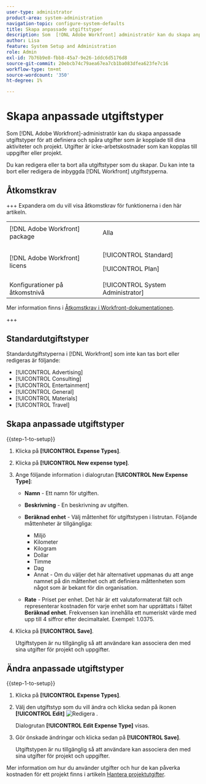 ```yaml
---
user-type: administrator
product-area: system-administration
navigation-topic: configure-system-defaults
title: Skapa anpassade utgiftstyper
description: Som  [!DNL Adobe Workfront] administratör kan du skapa anpassade utgiftstyper för att definiera och spåra utgifter som är kopplade till dina aktiviteter och projekt. Utgifter är icke-arbetskostnader som kan kopplas till uppgifter eller projekt.
author: Lisa
feature: System Setup and Administration
role: Admin
exl-id: 7b76b9e8-fbb8-45a7-9e26-1ddc6d5176d8
source-git-commit: 20ebcb74c79aea67ea7cb1ba083dfea623fe7c16
workflow-type: tm+mt
source-wordcount: '350'
ht-degree: 1%

---
```


# Skapa anpassade utgiftstyper

<!--**DON'T DELETE, DRAFT OR HIDE THIS ARTICLE. IT IS LINKED TO THE PRODUCT THROUGH THE CONTEXT SENSITIVE HELP LINKS.-->

Som [!DNL Adobe Workfront]-administratör kan du skapa anpassade utgiftstyper för att definiera och spåra utgifter som är kopplade till dina aktiviteter och projekt. Utgifter är icke-arbetskostnader som kan kopplas till uppgifter eller projekt.

Du kan redigera eller ta bort alla utgiftstyper som du skapar. Du kan inte ta bort eller redigera de inbyggda [!DNL Workfront] utgiftstyperna.

## Åtkomstkrav

+++ Expandera om du vill visa åtkomstkrav för funktionerna i den här artikeln.

<table style="table-layout:auto"> 
 <col> 
 <col> 
 <tbody> 
  <tr> 
   <td>[!DNL Adobe Workfront] package</td> 
   <td><p>Alla</p></td> 
  </tr> 
  <tr> 
   <td>[!DNL Adobe Workfront] licens</td> 
   <td><p>[!UICONTROL Standard]</p>
       <p>[!UICONTROL Plan]</p></td>
  </tr> 
  <tr> 
   <td>Konfigurationer på åtkomstnivå</td> 
   <td>[!UICONTROL System Administrator]</td> 
  </tr> 
 </tbody> 
</table>

Mer information finns i [Åtkomstkrav i Workfront-dokumentationen](/help/quicksilver/administration-and-setup/add-users/access-levels-and-object-permissions/access-level-requirements-in-documentation.md).

+++

## Standardutgiftstyper

Standardutgiftstyperna i [!DNL Workfront] som inte kan tas bort eller redigeras är följande:

* [!UICONTROL Advertising]
* [!UICONTROL Consulting]
* [!UICONTROL Entertainment]
* [!UICONTROL General]
* [!UICONTROL Materials]
* [!UICONTROL Travel]

## Skapa anpassade utgiftstyper

{{step-1-to-setup}}

1. Klicka på **[!UICONTROL Expense Types]**.
1. Klicka på **[!UICONTROL New expense type]**.
1. Ange följande information i dialogrutan **[!UICONTROL New Expense Type]**:

   * **Namn** - Ett namn för utgiften.
   * **Beskrivning** - En beskrivning av utgiften.
   * **Beräknad enhet** - Välj måttenhet för utgiftstypen i listrutan. Följande måttenheter är tillgängliga:

      * Miljö
      * Kilometer
      * Kilogram
      * Dollar
      * Timme
      * Dag
      * Annat - Om du väljer det här alternativet uppmanas du att ange namnet på din måttenhet och att definiera måttenheten som något som är bekant för din organisation.

   * **Rate** - Priset per enhet. Det här är ett valutaformaterat fält och representerar kostnaden för varje enhet som har upprättats i fältet **Beräknad enhet**. Frekvensen kan innehålla ett numeriskt värde med upp till 4 siffror efter decimaltalet. Exempel: 1.0375.

1. Klicka på **[!UICONTROL Save]**.

   Utgiftstypen är nu tillgänglig så att användare kan associera den med sina utgifter för projekt och uppgifter.

## Ändra anpassade utgiftstyper

{{step-1-to-setup}}

1. Klicka på **[!UICONTROL Expense Types]**.
1. Välj den utgiftstyp som du vill ändra och klicka sedan på ikonen **[!UICONTROL Edit]** ![Redigera](assets/edit-icon.png) .

   Dialogrutan **[!UICONTROL Edit Expense Type]** visas.

1. Gör önskade ändringar och klicka sedan på **[!UICONTROL Save]**.

   Utgiftstypen är nu tillgänglig så att användare kan associera den med sina utgifter för projekt och uppgifter.

Mer information om hur du använder utgifter och hur de kan påverka kostnaden för ett projekt finns i artikeln [Hantera projektutgifter](../../../manage-work/projects/project-finances/manage-project-expenses.md).
